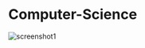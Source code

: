 # Computer-Science

![screenshot1](https://user-images.githubusercontent.com/45061124/48912348-ab4acf80-eeb8-11e8-879e-b11dc5170051.jpg)

